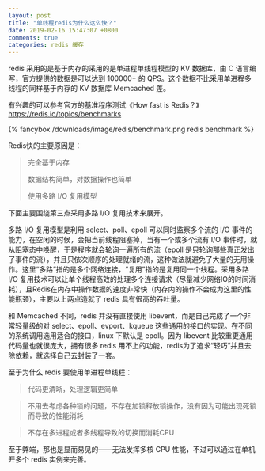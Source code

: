 ```yaml
---
layout: post
title: "单线程redis为什么这么快？"
date: 2019-02-16 15:47:07 +0800
comments: true
categories: redis 缓存
---
```

redis 采用的是基于内存的采用的是单进程单线程模型的 KV 数据库，由 C 语言编写，官方提供的数据是可以达到 100000+ 的 QPS。这个数据不比采用单进程多线程的同样基于内存的 KV 数据库 Memcached 差。

有兴趣的可以参考官方的基准程序测试《How fast is Redis？》<https://redis.io/topics/benchmarks>

{% fancybox /downloads/image/redis/benchmark.png redis benchmark %}

<!-- more -->

Redis快的主要原因是：

> 完全基于内存
> 
> 数据结构简单，对数据操作也简单
> 
> 使用多路 I/O 复用模型

下面主要围绕第三点采用多路 I/O 复用技术来展开。

多路 I/O 复用模型是利用 select、poll、epoll 可以同时监察多个流的 I/O 事件的能力，在空闲的时候，会把当前线程阻塞掉，当有一个或多个流有 I/O 事件时，就从阻塞态中唤醒，于是程序就会轮询一遍所有的流（epoll 是只轮询那些真正发出了事件的流），并且只依次顺序的处理就绪的流，这种做法就避免了大量的无用操作。这里“多路”指的是多个网络连接，“复用”指的是复用同一个线程。采用多路 I/O 复用技术可以让单个线程高效的处理多个连接请求（尽量减少网络IO的时间消耗），且Redis在内存中操作数据的速度非常快（内存内的操作不会成为这里的性能瓶颈），主要以上两点造就了 redis 具有很高的吞吐量。

和 Memcached 不同，redis 并没有直接使用 libevent，而是自己完成了一个非常轻量级的对 select、epoll、evport、kqueue 这些通用的接口的实现。在不同的系统调用选用适合的接口，linux 下默认是 epoll。因为 libevent 比较重更通用代码量也就很庞大，拥有很多 redis 用不上的功能，redis为了追求“轻巧”并且去除依赖，就选择自己去封装了一套。

至于为什么 redis 要使用单进程单线程：

> 代码更清晰，处理逻辑更简单

> 不用去考虑各种锁的问题，不存在加锁释放锁操作，没有因为可能出现死锁而导致的性能消耗

> 不存在多进程或者多线程导致的切换而消耗CPU

至于弊端，那也是显而易见的——无法发挥多核 CPU 性能，不过可以通过在单机开多个 redis 实例来完善。
